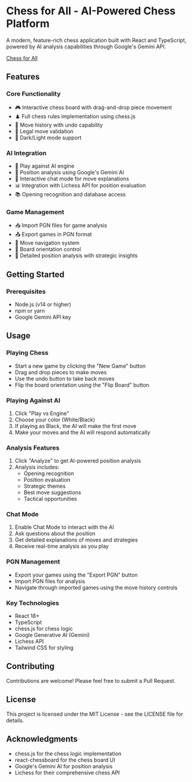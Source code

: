 # Chess for All - AI-Powered Chess Platform

A modern, feature-rich chess application built with React and TypeScript, powered by AI analysis capabilities through Google's Gemini API.

[Chess for All](https://chess-engine-sss.netlify.app/)

## Features

### Core Functionality
- 🎮 Interactive chess board with drag-and-drop piece movement
- ♟️ Full chess rules implementation using chess.js
- 🔄 Move history with undo capability
- 🎯 Legal move validation
- 🎨 Dark/Light mode support

### AI Integration
- 🤖 Play against AI engine
- 🧠 Position analysis using Google's Gemini AI
- 💬 Interactive chat mode for move explanations
- 📊 Integration with Lichess API for position evaluation
- 📚 Opening recognition and database access

### Game Management
- 📥 Import PGN files for game analysis
- 📤 Export games in PGN format
- 🔄 Move navigation system
- 🎯 Board orientation control
- 📝 Detailed position analysis with strategic insights

## Getting Started

### Prerequisites
- Node.js (v14 or higher)
- npm or yarn
- Google Gemini API key


## Usage

### Playing Chess
- Start a new game by clicking the "New Game" button
- Drag and drop pieces to make moves
- Use the undo button to take back moves
- Flip the board orientation using the "Flip Board" button

### Playing Against AI
1. Click "Play vs Engine"
2. Choose your color (White/Black)
3. If playing as Black, the AI will make the first move
4. Make your moves and the AI will respond automatically

### Analysis Features
1. Click "Analyze" to get AI-powered position analysis
2. Analysis includes:
   - Opening recognition
   - Position evaluation
   - Strategic themes
   - Best move suggestions
   - Tactical opportunities

### Chat Mode
1. Enable Chat Mode to interact with the AI
2. Ask questions about the position
3. Get detailed explanations of moves and strategies
4. Receive real-time analysis as you play

### PGN Management
- Export your games using the "Export PGN" button
- Import PGN files for analysis
- Navigate through imported games using the move history controls


### Key Technologies
- React 18+
- TypeScript
- chess.js for chess logic
- Google Generative AI (Gemini)
- Lichess API
- Tailwind CSS for styling


## Contributing

Contributions are welcome! Please feel free to submit a Pull Request.

## License

This project is licensed under the MIT License - see the LICENSE file for details.

## Acknowledgments

- chess.js for the chess logic implementation
- react-chessboard for the chess board UI
- Google's Gemini AI for position analysis
- Lichess for their comprehensive chess API 